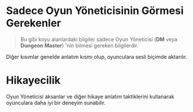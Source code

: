 # Sadece Oyun Yöneticisinin Görmesi Gerekenler

>Bu gibi koyu alanlardaki bilgiler sadece Oyun Yöneticisi (**DM** veya **Dungeon Master**) 'nin bilmesi gereken bilgilerdir.

Diğer kısımlar genelde anlatım kısmı olup, oyunculara sesli biçimde aktarılır.

# Hikayecilik
Oyun Yöneticisi aksanlar ve diğer hikaye anlatım taktiklerini kullanarak oyunculara daha iyi bir deneyim sunabilir.
